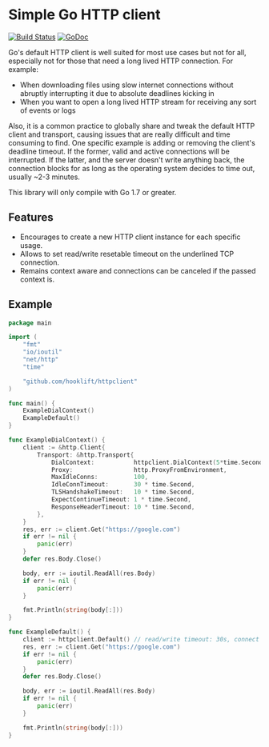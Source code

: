 # Simple Go HTTP client
[![Build Status](https://travis-ci.org/hooklift/httpclient.svg?branch=master)](https://travis-ci.org/hooklift/httpclient)
[![GoDoc](https://godoc.org/github.com/hooklift/httpclient?status.svg)](https://godoc.org/github.com/hooklift/httpclient)

Go's default HTTP client is well suited for most use cases but not for all, especially not for those that need a
long lived HTTP connection. For example:

* When downloading files using slow internet connections without abruptly interrupting it due to absolute deadlines kicking in
* When you want to open a long lived HTTP stream for receiving any sort of events or logs

Also, it is a common practice to globally share and tweak the default HTTP client and transport, causing issues that are
really difficult and time consuming to find. One specific example is adding or removing the client's deadline timeout.
If the former, valid and active connections will be interrupted. If the latter, and the server doesn't write anything back,
the connection blocks for as long as the operating system decides to time out, usually ~2-3 minutes.

This library will only compile with Go 1.7 or greater.

## Features

* Encourages to create a new HTTP client instance for each specific usage.
* Allows to set read/write resetable timeout on the underlined TCP connection.
* Remains context aware and connections can be canceled if the passed context is.


## Example

```go
package main

import (
	"fmt"
	"io/ioutil"
	"net/http"
	"time"

	"github.com/hooklift/httpclient"
)

func main() {
	ExampleDialContext()
	ExampleDefault()
}

func ExampleDialContext() {
	client := &http.Client{
		Transport: &http.Transport{
			DialContext:           httpclient.DialContext(5*time.Second, 5*time.Second),
			Proxy:                 http.ProxyFromEnvironment,
			MaxIdleConns:          100,
			IdleConnTimeout:       30 * time.Second,
			TLSHandshakeTimeout:   10 * time.Second,
			ExpectContinueTimeout: 1 * time.Second,
			ResponseHeaderTimeout: 10 * time.Second,
		},
	}
	res, err := client.Get("https://google.com")
	if err != nil {
		panic(err)
	}
	defer res.Body.Close()

	body, err := ioutil.ReadAll(res.Body)
	if err != nil {
		panic(err)
	}

	fmt.Println(string(body[:]))
}

func ExampleDefault() {
	client := httpclient.Default() // read/write timeout: 30s, connect timeout: 10s
	res, err := client.Get("https://google.com")
	if err != nil {
		panic(err)
	}
	defer res.Body.Close()

	body, err := ioutil.ReadAll(res.Body)
	if err != nil {
		panic(err)
	}

	fmt.Println(string(body[:]))
}
```
